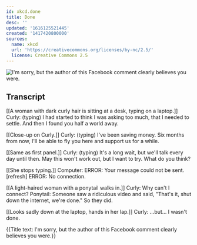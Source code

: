 ```yaml
---
id: xkcd.done
title: Done
desc: ''
updated: '1616125521445'
created: '1417420800000'
sources:
  name: xkcd
  url: 'https://creativecommons.org/licenses/by-nc/2.5/'
  license: Creative Commons 2.5
---
```

![I'm sorry, but the author of this Facebook comment clearly believes you were.](https://imgs.xkcd.com/comics/done.png)

## Transcript
[[A woman with dark curly hair is sitting at a desk, typing on a laptop.]]
Curly: (typing) I had started to think I was asking too much, that I needed to settle. And then I found you half a world away.

[[Close-up on Curly.]]
Curly: (typing) I've been saving money. Six months from now, I'll be able to fly you here and support us for a while.

[[Same as first panel.]]
Curly: (typing) It's a long wait, but we'll talk every day until then. May this won't work out, but I want to try. What do you think?

[[She stops typing.]]
Computer: 
ERROR: Your message could not be sent.
 [refresh] 
ERROR: No connection.


[[A light-haired woman with a ponytail walks in.]]
Curly: Why can't I connect?
Ponytail: Someone saw a ridiculous video and said, "That's it, shut down the internet, we're done." So they did.

[[Looks sadly down at the laptop, hands in her lap.]]
Curly: ...but... I wasn't done.

{{Title text: I'm sorry, but the author of this Facebook comment clearly believes you were.}}
